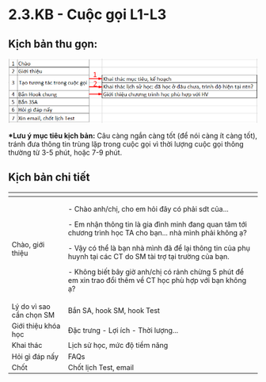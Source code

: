 # 2.3.KB - Cuộc gọi L1-L3

## Kịch bản thu gọn:

![K&#x1ECB;ch b&#x1EA3;n r&#xFA;t g&#x1ECD;n](../../../.gitbook/assets/3-5.png)

**\*Lưu ý mục tiêu kịch bản:** Câu càng ngắn càng tốt \(để nói càng ít càng tốt\), tránh đưa thông tin trùng lặp trong cuộc gọi vì thời lượng cuộc gọi thông thường từ 3-5 phút, hoặc 7-9 phút.

## Kịch bản chi tiết

<table>
  <thead>
    <tr>
      <th style="text-align:left"></th>
      <th style="text-align:left"></th>
    </tr>
  </thead>
  <tbody>
    <tr>
      <td style="text-align:left">Ch&#xE0;o, gi&#x1EDB;i thi&#x1EC7;u</td>
      <td style="text-align:left">
        <p>- Ch&#xE0;o anh/ch&#x1ECB;, cho em h&#x1ECF;i &#x111;&#xE2;y c&#xF3; ph&#x1EA3;i
          sdt c&#x1EE7;a...</p>
        <p>- Em nh&#x1EAD;n th&#xF4;ng tin l&#xE0; gia &#x111;&#xEC;nh minh &#x111;ang
          quan t&#xE2;m t&#x1EDB;i ch&#x1B0;&#x1A1;ng tr&#xEC;nh h&#x1ECD;c TA cho
          b&#x1EA1;n... nh&#xE0; m&#xEC;nh ph&#x1EA3;i kh&#xF4;ng &#x1EA1;?</p>
        <p>- V&#x1EAD;y c&#xF3; th&#x1EC3; l&#xE0; b&#x1EA1;n nh&#xE0; m&#xEC;nh
          &#x111;&#xE3; &#x111;&#x1EC3; l&#x1EA1;i th&#xF4;ng tin c&#x1EE7;a ph&#x1EE5;
          huynh t&#x1EA1;i c&#xE1;c CT do SM t&#xE0;i tr&#x1EE3; t&#x1EA1;i tr&#x1B0;&#x1EDD;ng
          c&#x1EE7;a b&#x1EA1;n.</p>
        <p>- Kh&#xF4;ng bi&#x1EBF;t b&#xE2;y gi&#x1EDD; anh/ch&#x1ECB; c&#xF3; r&#x1EA3;nh
          ch&#x1EEB;ng 5 ph&#xFA;t &#x111;&#x1EC3; em xin trao &#x111;&#x1ED5;i th&#xEA;m
          v&#x1EC1; CT h&#x1ECD;c ph&#xF9; h&#x1EE3;p v&#x1EDB;i b&#x1EA1;n kh&#xF4;ng
          &#x1EA1;?</p>
      </td>
    </tr>
    <tr>
      <td style="text-align:left">L&#xFD; do v&#xEC; sao c&#x1EA7;n ch&#x1ECD;n SM</td>
      <td style="text-align:left">B&#x1EAF;n SA, hook SM, hook Test</td>
    </tr>
    <tr>
      <td style="text-align:left">Gi&#x1EDB;i thi&#x1EC7;u kh&#xF3;a h&#x1ECD;c</td>
      <td style="text-align:left">&#x110;&#x1EB7;c tr&#x1B0;ng - L&#x1EE3;i &#xED;ch - Th&#x1EDD;i l&#x1B0;&#x1EE3;ng...</td>
    </tr>
    <tr>
      <td style="text-align:left">Khai th&#xE1;c</td>
      <td style="text-align:left">L&#x1ECB;ch s&#x1EED; h&#x1ECD;c, m&#x1EE9;c &#x111;&#x1ED9; ti&#x1EC1;m
        n&#x103;ng</td>
    </tr>
    <tr>
      <td style="text-align:left">H&#x1ECF;i g&#xEC; &#x111;&#xE1;p n&#x1EA5;y</td>
      <td style="text-align:left">FAQs</td>
    </tr>
    <tr>
      <td style="text-align:left">Ch&#x1ED1;t</td>
      <td style="text-align:left">Ch&#x1ED1;t l&#x1ECB;ch Test, email</td>
    </tr>
  </tbody>
</table>


